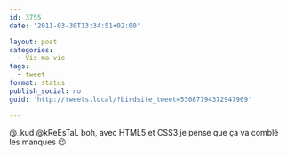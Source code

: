 ```yaml
---
id: 3755
date: '2011-03-30T13:34:51+02:00'

layout: post
categories:
  - Vis ma vie
tags:
  - tweet
format: status
publish_social: no
guid: 'http://tweets.local/?birdsite_tweet=53087794372947969'

---
```


@\_kud @kReEsTaL boh, avec HTML5 et CSS3 je pense que ça va comblé les manques 😉